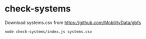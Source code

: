 # check-systems

Download systems.csv from https://github.com/MobilityData/gbfs

`node check-systems/index.js systems.csv`
